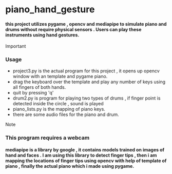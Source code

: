 # piano_hand_gesture

####  this project utilizes pygame , opencv and mediapipe to simulate piano and drums without require physical sensors . Users can play these instruments using hand gestures.

>[!IMPORTANT]
> ### Usage
> - project3.py is the actual program for this project , it opens up opencv window with an template and pygame piano.
>  - drag the keyboard over the template and play any number of keys using all fingers of both hands.
>  - quit by pressing 'q'
> - drum2.py is program for playing two types of drums , if finger point is detected inside the circle , sound is played
> - piano_lists.py is the mapping of piano keys.
> - there are some audio files for the piano and drum.

>[!NOTE]
> ### This program requires a webcam

####  mediapipe is a library by google , it contains models trained on images of hand and faces . I am using this library to detect finger tips , then i am mapping the locations of finger tips using opencv with help of template of piano , finally the actual piano which i made using pygame.
